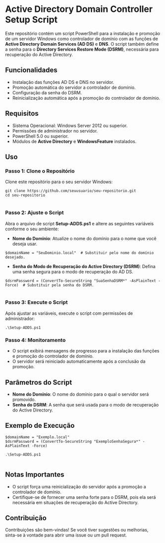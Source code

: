 <!DOCTYPE html>
<html lang="pt-BR">
<head>
    <meta charset="UTF-8">
    <meta name="viewport" content="width=device-width, initial-scale=1.0">
    <title>Active Directory Domain Controller Setup Script</title>
</head>
<body>

<h1>Active Directory Domain Controller Setup Script</h1>

<p>Este repositório contém um script PowerShell para a instalação e promoção de um servidor Windows como controlador de domínio com as funções de <strong>Active Directory Domain Services (AD DS)</strong> e <strong>DNS</strong>. O script também define a senha para o <strong>Directory Services Restore Mode (DSRM)</strong>, necessária para recuperação do Active Directory.</p>

<h2>Funcionalidades</h2>
<ul>
    <li>Instalação das funções AD DS e DNS no servidor.</li>
    <li>Promoção automática do servidor a controlador de domínio.</li>
    <li>Configuração da senha do DSRM.</li>
    <li>Reinicialização automática após a promoção do controlador de domínio.</li>
</ul>

<h2>Requisitos</h2>
<ul>
    <li>Sistema Operacional: Windows Server 2012 ou superior.</li>
    <li>Permissões de administrador no servidor.</li>
    <li>PowerShell 5.0 ou superior.</li>
    <li>Módulos de <strong>Active Directory</strong> e <strong>WindowsFeature</strong> instalados.</li>
</ul>

<h2>Uso</h2>

<h3>Passo 1: Clone o Repositório</h3>

<p>Clone este repositório para o seu servidor Windows:</p>

<pre>
<code>git clone https://github.com/seuusuario/seu-repositorio.git
cd seu-repositorio
</code>
</pre>

<h3>Passo 2: Ajuste o Script</h3>

<p>Abra o arquivo de script <strong>Setup-ADDS.ps1</strong> e altere as seguintes variáveis conforme o seu ambiente:</p>

<ul>
    <li><strong>Nome do Domínio</strong>: Atualize o nome do domínio para o nome que você deseja usar.</li>
</ul>

<pre>
<code>$domainName = "SeuDominio.local"  # Substituir pelo nome do domínio desejado.</code>
</pre>

<ul>
    <li><strong>Senha do Modo de Recuperação do Active Directory (DSRM)</strong>: Defina uma senha segura para o modo de recuperação do AD DS.</li>
</ul>

<pre>
<code>$dsrmPassword = (ConvertTo-SecureString "SuaSenhaDSRM*" -AsPlainText -Force)  # Substituir pela senha do DSRM.
</code>
</pre>

<h3>Passo 3: Execute o Script</h3>

<p>Após ajustar as variáveis, execute o script com permissões de administrador:</p>

<pre>
<code>.\Setup-ADDS.ps1</code>
</pre>

<h3>Passo 4: Monitoramento</h3>

<ul>
    <li>O script exibirá mensagens de progresso para a instalação das funções e promoção do controlador de domínio.</li>
    <li>O servidor será reiniciado automaticamente após a conclusão da promoção.</li>
</ul>

<h2>Parâmetros do Script</h2>

<ul>
    <li><strong>Nome do Domínio</strong>: O nome do domínio para o qual o servidor será promovido.</li>
    <li><strong>Senha do DSRM</strong>: A senha que será usada para o modo de recuperação do Active Directory.</li>
</ul>

<h2>Exemplo de Execução</h2>

<pre>
<code>$domainName = "Exemplo.local"
$dsrmPassword = (ConvertTo-SecureString "ExemploSenhaSegura*" -AsPlainText -Force)

.\Setup-ADDS.ps1
</code>
</pre>

<h2>Notas Importantes</h2>

<ul>
    <li>O script força uma reinicialização do servidor após a promoção a controlador de domínio.</li>
    <li>Certifique-se de fornecer uma senha forte para o DSRM, pois ela será necessária em situações de recuperação do Active Directory.</li>
</ul>

<h2>Contribuição</h2>

<p>Contribuições são bem-vindas! Se você tiver sugestões ou melhorias, sinta-se à vontade para abrir uma issue ou um pull request.</p>

</body>
</html>
